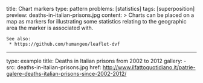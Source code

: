 title: Chart markers
type: pattern
problems: [statistics]
tags: [superposition]
preview: deaths-in-italian-prisons.jpg
content: >
    Charts can be placed on a map as markers for illustrating some statistics relating to the geographic area the marker is associated with.
    
    See also:
     * https://github.com/humangeo/leaflet-dvf
---
type: example
title: Deaths in Italian prisons from 2002 to 2012
gallery:
    - src: deaths-in-italian-prisons.jpg
      href: http://www.ilfattoquotidiano.it/patrie-galere-deaths-italian-prisons-since-2002-2012/


